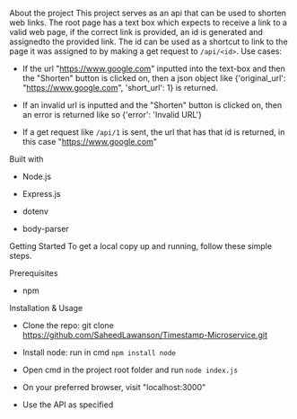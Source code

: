 About the project
This project serves as an api that can be used to shorten web links. The root page has a text box which expects to receive a link to a valid web page, if the correct link is provided, an id is generated and assignedto the provided link. The id can be used as a shortcut to link to the page it was assigned to by making a get request to ```/api/<id>```. Use cases:

- If the url "https://www.google.com" inputted into the text-box and then the "Shorten" button is clicked on, then a json object like {'original_url': "https://www.google.com", 'short_url': 1} is returned.

- If an invalid url is inputted and the "Shorten" button is clicked on, then an error is returned like so {'error': 'Invalid URL'}

- If a get request like ```/api/1``` is sent, the url that has that id is returned, in this case "https://www.google.com"


Built with

- Node.js

- Express.js

- dotenv

- body-parser




Getting Started To get a local copy up and running, follow these simple steps.



Prerequisites

- npm



Installation & Usage

- Clone the repo: git clone https://github.com/SaheedLawanson/Timestamp-Microservice.git

- Install node: run in cmd ```npm install node```

- Open cmd in the project root folder and run ```node index.js```

- On your preferred browser, visit "localhost:3000"

- Use the API as specified
